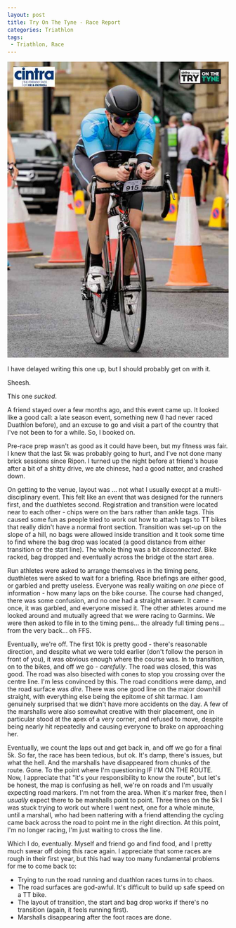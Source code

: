 ```yaml
---
layout: post
title: Try On The Tyne - Race Report
categories: Triathlon
tags: 
 - Triathlon, Race
---
```



![Try On the Tyne](/assets/images/2019/09/16/tyne_bike.jpg)

I have delayed writing this one up, but I should probably get on with it.

Sheesh.

This one *sucked*.

A friend stayed over a few months ago, and this event came up.  It looked like a good call: a late season event, something new (I had never raced Duathlon before), and an excuse to go and visit a part of the country that I've not been to for a while.  So, I booked on.

Pre-race prep wasn't as good as it could have been, but my fitness was fair.  I knew that the last 5k was probably going to hurt, and I've not done many brick sessions since Ripon.  I turned up the night before at friend's house after a bit of a shitty drive, we ate chinese, had a good natter, and crashed down.

On getting to the venue, layout was ... not what I usually execpt at a multi-disciplinary event.  This felt like an event that was designed for the runners first, and the duathletes second.  Registration and transition were located near to each other - chips were on the bars rather than ankle tags.  This caused some fun as people tried to work out how to attach tags to TT bikes that really didn't have a normal front section.  Transition was set-up on the slope of a hill, no bags were allowed inside transition and it took some time to find where the bag drop was located (a good distance from either transition or the start line).  The whole thing was a bit *disconnected*.  Bike racked, bag dropped and eventually across the bridge ot the start area.

Run athletes were asked to arrange themselves in the timing pens, duathletes were asked to wait for a briefing.  Race briefings are either good, or garbled and pretty useless.  Everyone was really waiting on *one* piece of information - how many laps on the bike course.  The course had changed, there was some confusion, and no one had a straight answer.  It came - once, it was garbled, and everyone missed it.  The other athletes around me looked around and mutually agreed that we were racing to Garmins.  We were then asked to file in to the timing pens... the already full timing pens... from the very back... oh FFS.

Eventually, we're off.  The first 10k is pretty good - there's reasonable direction, and despite what we were told earlier (don't follow the person in front of you), it was obvious enough where the course was.  In to transition, on to the bikes, and off we go - *carefully*.  The road was closed, this was good.  The road was also bisected with cones to stop you crossing over the centre line.  I'm less convinced by this.  The road conditions were damp, and the road surface was *dire*.  There was one good line on the major downhill straight, with everything else being the epitome of shit tarmac.  I am genuinely surprised that we didn't have more accidents on the day.  A few of the marshalls were also somewhat creative with their placement, one in particular stood at the apex of a very corner, and refused to move, despite being nearly hit repeatedly and causing everyone to brake on approaching her.

Eventually, we count the laps out and get back in, and off we go for a final 5k.  So far, the race has been tedious, but ok.  It's damp, there's issues, but what the hell.  And the marshalls have disappeared from chunks of the route.  Gone.  To the point where I'm questioning IF I'M ON THE ROUTE.  Now, I appreciate that "it's your responsibility to know the route", but let's be honest, the map is confusing as hell, we're on roads and I'm usually expecting road markers.  I'm not from the area.  When it's marker free, then I *usually* expect there to be marshalls point to point.  Three times on the 5k I was stuck trying to work out where I went next, one for a whole minute, until a marshall, who had been nattering with a friend attending the cycling came back across the road to point me in the right direction.  At this point, I'm no longer racing, I'm just waiting to cross the line.

Which I do, eventually.  Myself and friend go and find food, and I pretty much swear off doing this race again.  I appreciate that some races are rough in their first year, but this had way too many fundamental problems for me to come back to:

* Trying to run the road running and duathlon races turns in to chaos.
* The road surfaces are god-awful.  It's difficult to build up safe speed on a TT bike.
* The layout of transition, the start and bag drop works if there's no transition (again, it feels running first).
* Marshalls disappearing after the foot races are done.

